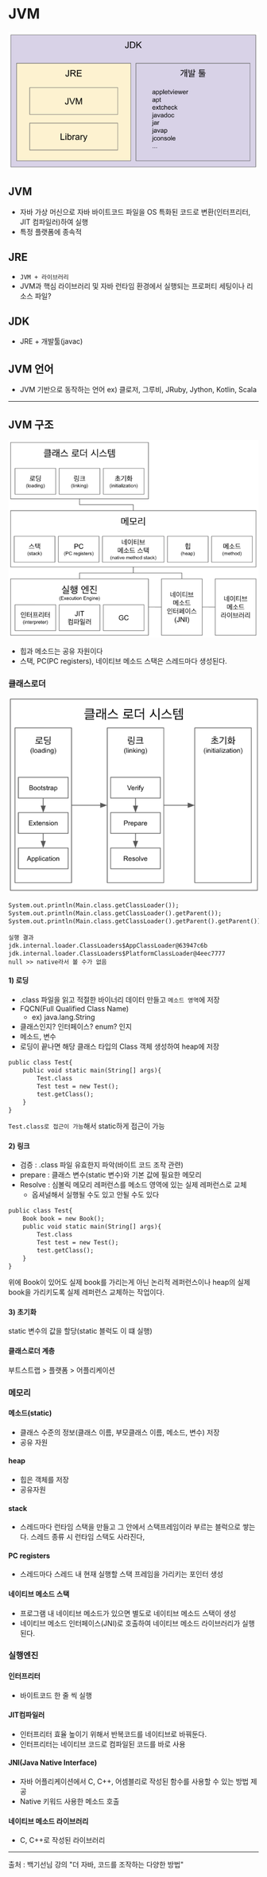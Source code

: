 # JVM

![alt text](image/JDK구조.png)

## JVM
- 자바 가상 머신으로 자바 바이트코드 파일을 OS 특화된 코드로 변환(인터프리터, JIT 컴파일러)하여 실행
- 특정 플랫폼에 종속적

## JRE
- `JVM + 라이브러리`
- JVM과 핵심 라이브러리 및 자바 런타임 환경에서 실행되는 프로퍼티 세팅이나 리소스 파일?

## JDK
- JRE + 개발툴(javac)

## JVM 언어
- JVM 기반으로 동작하는 언어
	ex) 클로저, 그루비, JRuby, Jython, Kotlin, Scala

---
## JVM 구조
![alt text](image/JVM구조.png)

- 힙과 메소드는 공유 자원이다
- 스택, PC(PC registers), 네이티브 메소드 스택은 스레드마다 생성된다.

### 클래스로더
![alt text](image/클래스로더구조.png)

```
System.out.println(Main.class.getClassLoader());
System.out.println(Main.class.getClassLoader().getParent());
System.out.println(Main.class.getClassLoader().getParent().getParent());

실행 결과
jdk.internal.loader.ClassLoaders$AppClassLoader@63947c6b
jdk.internal.loader.ClassLoaders$PlatformClassLoader@4eec7777
null >> native라서 볼 수가 없음
```

#### 1) 로딩
- .class 파일을 읽고 적절한 바이너리 데이터 만들고 `메소드 영역`에 저장
- FQCN(Full Qualified Class Name)
	- ex) java.lang.String
- 클래스인지? 인터페이스? enum? 인지 
- 메소드, 변수
- 로딩이 끝나면 해당 클래스 타입의 Class 객체 생성하여 heap에 저장
```
public class Test{
	public void static main(String[] args){
		Test.class
		Test test = new Test();
		test.getClass();
	}
}
```
`Test.class로 접근이 가능`해서 static하게 접근이 가능

#### 2) 링크
- 검증 : .class 파일 유효한지 파악(바이트 코드 조작 관련)
- prepare : 클래스 변수(static 변수)와 기본 값에 필요한 메모리
- Resolve : 심볼릭 메모리 레퍼런스를 메소드 영역에 있는 실제 레퍼런스로 교체
	- 옵셔널해서 실행될 수도 있고 안될 수도 있다
```
public class Test{
	Book book = new Book();
	public void static main(String[] args){
		Test.class
		Test test = new Test();
		test.getClass();
	}
}
```
위에 Book이 있어도 실제 book를 가리는게 아닌 논리적 레퍼런스이나
heap의 실제 book을 가리키도록 실제 레퍼런스 교체하는 작업이다.
#### 3) 초기화
static 변수의 값을 할당(static 블럭도 이 떄 실행)

#### 클래스로더 계층
부트스트랩 > 플랫폼 > 어플리케이션

### 메모리 

#### 메소드(static)
- 클래스 수준의 정보(클래스 이름, 부모클래스 이름, 메소드, 변수) 저장
- 공유 자원

#### heap
- 힙은 객체를 저장 
- 공유자원

#### stack
- 스레드마다 런타임 스택을 만들고 그 안에서 스택프레임이라 부르는 블럭으로 쌓는다. 스레드 종류 시 런타임 스택도 사라진다,

#### PC registers
- 스레드마다 스레드 내 현재 실행할 스택 프레임을 가리키는 포인터 생성

#### 네이티브 메소드 스택
- 프로그램 내 네이티브 메소드가 있으면 별도로 네이티브 메소드 스택이 생성 
- 네이티브 메소드 인터페이스(JNI)로 호출하여 네이티브 메소드 라이브러리가 실행된다.

### 실행엔진
#### 인터프리터
- 바이트코드 한 줄 씩 실행

#### JIT컴파일러
- 인터프리터 효율 높이기 위해서 반복코드를 네이티브로 바꿔둔다.
- 인터프리터는 네이티브 코드로 컴파일된 코드를 바로 사용

#### JNI(Java Native Interface)
- 자바 어플리케이션에서 C, C++, 어셈블리로 작성된 함수를 사용할 수 있는 방법 제공
- Native 키워드 사용한 메소드 호출

#### 네이티브 메소드 라이브러리
- C, C++로 작성된 라이브러리
---


출처 : 백기선님 강의 "더 자바, 코드를 조작하는 다양한 방법"